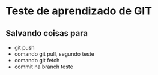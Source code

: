 # Teste de aprendizado de GIT

## Salvando coisas para

* git push 
* comando git pull, segundo teste
* comando git fetch
* commit na branch teste